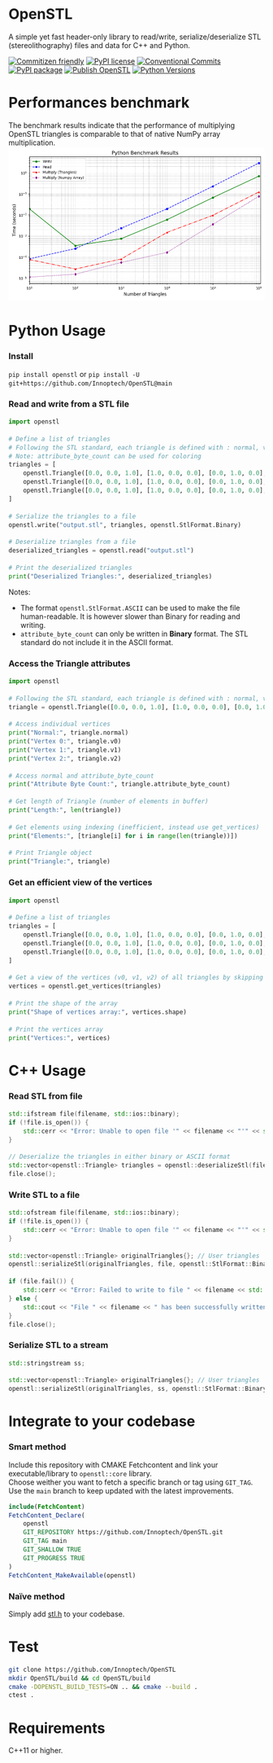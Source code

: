 # OpenSTL
A simple yet fast header-only library to read/write, serialize/deserialize STL (stereolithography) files and data for C++ and Python.

[![Commitizen friendly](https://img.shields.io/badge/commitizen-friendly-brightgreen.svg)](http://commitizen.github.io/cz-cli/)
[![PyPI license](https://img.shields.io/pypi/l/ansicolortags.svg)](LICENSE)
[![Conventional Commits](https://img.shields.io/badge/Conventional%20Commits-1.0.0-yellow.svg?style=flat-square)](https://conventionalcommits.org)  
[![PyPI package](https://badge.fury.io/py/openstl.svg)](https://badge.fury.io/py/openstl)
[![Publish OpenSTL](https://github.com/Innoptech/OpenSTL/actions/workflows/publish-to-test-pypi.yml/badge.svg)](https://github.com/Innoptech/OpenSTL/actions/workflows/publish-to-test-pypi.yml)
[![Python Versions](https://img.shields.io/pypi/pyversions/openstl.svg)](https://pypi.org/project/openstl/)

# Performances benchmark
The benchmark results indicate that the performance of multiplying OpenSTL triangles is comparable to that of 
native NumPy array multiplication.
![Benchmark Results](benchmark/benchmark.png)

# Python Usage
### Install
`pip install openstl` or `pip install -U git+https://github.com/Innoptech/OpenSTL@main`

### Read and write from a STL file
```python
import openstl

# Define a list of triangles
# Following the STL standard, each triangle is defined with : normal, v0, v1, v2, attribute_byte_count
# Note: attribute_byte_count can be used for coloring
triangles = [
    openstl.Triangle([0.0, 0.0, 1.0], [1.0, 0.0, 0.0], [0.0, 1.0, 0.0], [0.0, 0.0, 0.0], 3),
    openstl.Triangle([0.0, 0.0, 1.0], [1.0, 0.0, 0.0], [0.0, 1.0, 0.0], [0.0, 0.0, 0.0], 3),
    openstl.Triangle([0.0, 0.0, 1.0], [1.0, 0.0, 0.0], [0.0, 1.0, 0.0], [0.0, 0.0, 0.0], 3)
]

# Serialize the triangles to a file
openstl.write("output.stl", triangles, openstl.StlFormat.Binary)

# Deserialize triangles from a file
deserialized_triangles = openstl.read("output.stl")

# Print the deserialized triangles
print("Deserialized Triangles:", deserialized_triangles)
```

Notes:
- The format `openstl.StlFormat.ASCII` can be used to make the file human-readable. 
It is however slower than Binary for reading and writing.
- `attribute_byte_count` can only be written in **Binary** format. 
The STL standard do not include it in the ASCII format.

### Access the Triangle attributes
```python
import openstl

# Following the STL standard, each triangle is defined with : normal, v0, v1, v2, attribute_byte_count
triangle = openstl.Triangle([0.0, 0.0, 1.0], [1.0, 0.0, 0.0], [0.0, 1.0, 0.0], [0.0, 0.0, 0.0], 3)

# Access individual vertices
print("Normal:", triangle.normal)
print("Vertex 0:", triangle.v0)
print("Vertex 1:", triangle.v1)
print("Vertex 2:", triangle.v2)

# Access normal and attribute_byte_count
print("Attribute Byte Count:", triangle.attribute_byte_count)

# Get length of Triangle (number of elements in buffer)
print("Length:", len(triangle))

# Get elements using indexing (inefficient, instead use get_vertices)
print("Elements:", [triangle[i] for i in range(len(triangle))])

# Print Triangle object
print("Triangle:", triangle)
```

### Get an efficient view of the vertices
```python
import openstl

# Define a list of triangles
triangles = [
    openstl.Triangle([0.0, 0.0, 1.0], [1.0, 0.0, 0.0], [0.0, 1.0, 0.0], [0.0, 0.0, 0.0], 3),
    openstl.Triangle([0.0, 0.0, 1.0], [1.0, 0.0, 0.0], [0.0, 1.0, 0.0], [0.0, 0.0, 0.0], 3),
    openstl.Triangle([0.0, 0.0, 1.0], [1.0, 0.0, 0.0], [0.0, 1.0, 0.0], [0.0, 0.0, 0.0], 3)
]

# Get a view of the vertices (v0, v1, v2) of all triangles by skipping normals and attribute_byte_count
vertices = openstl.get_vertices(triangles)

# Print the shape of the array
print("Shape of vertices array:", vertices.shape)

# Print the vertices array
print("Vertices:", vertices)
```

# C++ Usage
### Read STL from file
```c++
std::ifstream file(filename, std::ios::binary);
if (!file.is_open()) {
    std::cerr << "Error: Unable to open file '" << filename << "'" << std::endl;
}

// Deserialize the triangles in either binary or ASCII format
std::vector<openstl::Triangle> triangles = openstl::deserializeStl(file);
file.close();
```

### Write STL to a file
```c++
std::ofstream file(filename, std::ios::binary);
if (!file.is_open()) {
    std::cerr << "Error: Unable to open file '" << filename << "'" << std::endl;
}

std::vector<openstl::Triangle> originalTriangles{}; // User triangles
openstl::serializeStl(originalTriangles, file, openstl::StlFormat::Binary); // Or StlFormat::ASCII

if (file.fail()) {
    std::cerr << "Error: Failed to write to file " << filename << std::endl;
} else {
    std::cout << "File " << filename << " has been successfully written." << std::endl;
}
file.close();
```

### Serialize STL to a stream
```c++
std::stringstream ss;

std::vector<openstl::Triangle> originalTriangles{}; // User triangles
openstl::serializeStl(originalTriangles, ss, openstl::StlFormat::Binary); // Or StlFormat::ASCII
```

# Integrate to your codebase
### Smart method
Include this repository with CMAKE Fetchcontent and link your executable/library to `openstl::core` library.   
Choose weither you want to fetch a specific branch or tag using `GIT_TAG`. Use the `main` branch to keep updated with the latest improvements.
```cmake
include(FetchContent)
FetchContent_Declare(
    openstl
    GIT_REPOSITORY https://github.com/Innoptech/OpenSTL.git
    GIT_TAG main
    GIT_SHALLOW TRUE
    GIT_PROGRESS TRUE
)
FetchContent_MakeAvailable(openstl)
```
### Naïve method
Simply add [stl.h](modules/core/include/openstl/core/stl.h) to your codebase.

# Test
```bash
git clone https://github.com/Innoptech/OpenSTL
mkdir OpenSTL/build && cd OpenSTL/build
cmake -DOPENSTL_BUILD_TESTS=ON .. && cmake --build .
ctest .
```

# Requirements
C++11 or higher.
